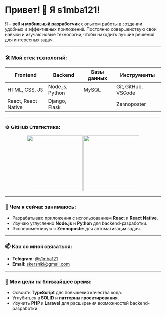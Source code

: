 # Привет! 👋 Я s1mba121!

Я – **веб и мобильный разработчик** с опытом работы в создании удобных и эффективных приложений. Постоянно совершенствую свои навыки и изучаю новые технологии, чтобы находить лучшие решения для интересных задач.

---

### 🛠️ Мой стек технологий:

| **Frontend**        | **Backend**            | **Базы данных** | **Инструменты**             |
|---------------------|------------------------|-----------------|-----------------------------|
| HTML, CSS, JS       | Node.js, Python        | MySQL           | Git, GitHub, VSCode         |
| React, React Native | Django, Flask          |                 | Zennoposter                 |

---

### ⚙️ GitHub Статистика:

<div align="center">
  <img height="180em" src="https://github-readme-stats.vercel.app/api?username=s1mba121&show_icons=true&theme=dark&count_private=true&include_all_commits=true"/>
  <img height="180em" src="https://github-readme-stats.vercel.app/api/top-langs/?username=s1mba121&layout=compact&theme=dark"/>
</div>

---

### 🌱 Чем я сейчас занимаюсь:

- Разрабатываю приложения с использованием **React** и **React Native**.
- Изучаю углубленно **Node.js** и **Python** для backend-разработки.
- Экспериментирую с **Zennoposter** для автоматизации задач.

---

### 📫 Как со мной связаться:

- **Telegram**: [@s1mba121](https://t.me/@s1mba121)
- **Email**: [skersniki@gmail.com](mailto:skersniki@gmail.com)

---

### 🚀 Мои цели на ближайшее время:

- Освоить **TypeScript** для повышения качества кода.
- Углубиться в **SOLID** и **паттерны проектирования**.
- Изучить **PHP** и **Laravel** для расширения возможностей backend-разработки.
